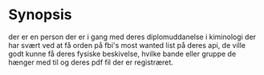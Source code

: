 # Synopsis
der er en person der er i gang med deres diplomuddanelse i kiminologi der har svært ved at få orden på fbi's most wanted list på deres api, de ville godt kunne få deres fysiske beskivelse, hvilke bande eller gruppe de hænger med til og deres pdf fil der er registræret.